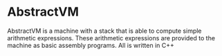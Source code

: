 AbstractVM
==========

AbstractVM is a machine with a stack that is able to compute simple arithmetic expressions. These arithmetic expressions are provided to the machine as basic assembly programs. All is written in C++
